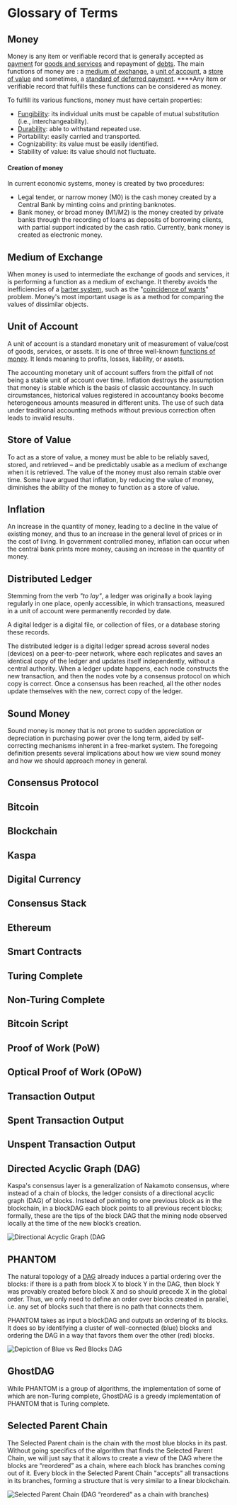 # Glossary of Terms

## **Money**

Money is any item or verifiable record that is generally accepted as [payment](https://en.wikipedia.org/wiki/Payment) for [goods and services](https://en.wikipedia.org/wiki/Goods_and_services) and repayment of [debts](https://en.wikipedia.org/wiki/Debt). The main functions of money are : a [medium of exchange](https://en.wikipedia.org/wiki/Medium_of_exchange), a [unit of account](https://en.wikipedia.org/wiki/Unit_of_account), a [store of value](https://en.wikipedia.org/wiki/Store_of_value) and sometimes, a [standard of deferred payment](https://en.wikipedia.org/wiki/Standard_of_deferred_payment). ****Any item or verifiable record that fulfills these functions can be considered as money.

To fulfill its various functions, money must have certain properties:

* [Fungibility](https://en.wikipedia.org/wiki/Fungibility): its individual units must be capable of mutual substitution \(i.e., interchangeability\).
* [Durability](https://en.wikipedia.org/wiki/Durability): able to withstand repeated use.
* Portability: easily carried and transported.
* Cognizability: its value must be easily identified.
* Stability of value: its value should not fluctuate.

#### Creation of money

In current economic systems, money is created by two procedures:

* Legal tender, or narrow money \(M0\) is the cash money created by a Central Bank by minting coins and printing banknotes.
* Bank money, or broad money \(M1/M2\) is the money created by private banks through the recording of loans as deposits of borrowing clients, with partial support indicated by the cash ratio. Currently, bank money is created as electronic money.

## **Medium of Exchange**

When money is used to intermediate the exchange of goods and services, it is performing a function as a medium of exchange. It thereby avoids the inefficiencies of a [barter system](https://en.wikipedia.org/wiki/Barter), such as the "[coincidence of wants](https://en.wikipedia.org/wiki/Coincidence_of_wants)" problem. Money's most important usage is as a method for comparing the values of dissimilar objects.

## **Unit of Account**

A unit of account is a standard monetary unit of measurement of value/cost of goods, services, or assets. It is one of three well-known [functions of money](https://en.wikipedia.org/wiki/Money#functions). It lends meaning to profits, losses, liability, or assets. 

The accounting monetary unit of account suffers from the pitfall of not being a stable unit of account over time. Inflation destroys the assumption that money is stable which is the basis of classic accountancy. In such circumstances, historical values registered in accountancy books become heterogeneous amounts measured in different units. The use of such data under traditional accounting methods without previous correction often leads to invalid results.

## Store of Value

To act as a store of value, a money must be able to be reliably saved, stored, and retrieved – and be predictably usable as a medium of exchange when it is retrieved. The value of the money must also remain stable over time. Some have argued that inflation, by reducing the value of money, diminishes the ability of the money to function as a store of value.

## Inflation

An increase in the quantity of money, leading to a decline in the value of existing money, and thus to an increase in the general level of prices or in the cost of living. In government controlled money, inflation can occur when the central bank prints more money, causing an increase in the quantity of money.

## **Distributed Ledger**

Stemming from the verb _"to lay"_, a ledger was originally a book laying regularly in one place, openly accessible, in which transactions, measured in a unit of account were permanently recorded by date.

A digital ledger is a digital file, or collection of files, or a database storing these records.

The distributed ledger is a digital ledger spread across several nodes \(devices\) on a peer-to-peer network, where each replicates and saves an identical copy of the ledger and updates itself independently, without a central authority. When a ledger update happens, each node constructs the new transaction, and then the nodes vote by a consensus protocol on which copy is correct. Once a consensus has been reached, all the other nodes update themselves with the new, correct copy of the ledger.

## **Sound Money**

Sound money is money that is not prone to sudden appreciation or depreciation in purchasing power over the long term, aided by self-correcting mechanisms inherent in a free-market system. The foregoing definition presents several implications about how we view sound money and how we should approach money in general.

## **Consensus Protocol**

## **Bitcoin**

## Blockchain

## **Kaspa**

## **Digital Currency**

## Consensus Stack

## Ethereum

## **Smart Contracts**

## **Turing Complete**

## **Non-Turing Complete** 

## **Bitcoin Script**

## **Proof of Work \(PoW\)**

## Optical Proof of Work \(OPoW\)

## Transaction Output

## Spent Transaction Output

## Unspent Transaction Output

## Directed Acyclic Graph \(DAG\)

Kaspa's consensus layer is a generalization of Nakamoto consensus, where instead of a chain of blocks, the ledger consists of a directional acyclic graph \(DAG\) of blocks. Instead of pointing to one previous block as in the blockchain, in a blockDAG each block points to all previous recent blocks; formally, these are the tips of the block DAG that the mining node observed locally at the time of the new block’s creation.

![Directional Acyclic Graph \(DAG](https://lh6.googleusercontent.com/W-v03qdqQp_1rQsHFz00A5p14z3Bklo3Ag09-a16aJNlXXpbOOEzhCdpTtnhROEO_A9e1TDghXRhTD21wVt4oO9lUhfezsGt6F8NQXSwzmWL-bvwvuMPEp4iPX5zn1U1CwFjHhwT)

## PHANTOM

The natural topology of a [DAG](./#directed-acyclic-graph-dag) already induces a partial ordering over the blocks: if there is a path from block X to block Y in the DAG, then block Y was provably created before block X and so should precede X in the global order. Thus, we only need to define an order over blocks created in parallel, i.e. any set of blocks such that there is no path that connects them.

PHANTOM takes as input a blockDAG and outputs an ordering of its blocks. It does so by identifying a cluster of well-connected \(blue\) blocks and ordering the DAG in a way that favors them over the other \(red\) blocks.

![Depiction of Blue vs Red Blocks DAG](https://lh4.googleusercontent.com/ryec3BWdfGLVasVyG569W7DvvmV5ItBRkv91rLyCK7Ao9m6AutzGcijHdZEmHc5UanV5kp-vPKmV3S_zUdw1kB5bsdnOtpOjJ1vJqZAkqhNd--rEN69bqqK3pAIOLHbpW_t5ec58)

## GhostDAG

While PHANTOM is a group of algorithms, the implementation of some of which are non-Turing complete, GhostDAG is a greedy implementation of PHANTOM that is Turing complete.

## Selected Parent Chain

The Selected Parent chain is the chain with the most blue blocks in its past. Without going specifics of the algorithm that finds the Selected Parent Chain, we will just say that it allows to create a view of the DAG where the blocks are “reordered” as a chain, where each block has branches coming out of it. Every block in the Selected Parent Chain "accepts" all transactions in its branches, forming a structure that is very similar to a linear blockchain.

![Selected Parent Chain \(DAG &#x201C;reordered&#x201D; as a chain with branches\)](https://docs.google.com/drawings/u/0/d/s2wRdG6YtGDVzlwJqko0FHw/image?w=622&h=423&rev=518&ac=1&parent=1ksZXr5a2IldgSNKB8xen9SMEjHM88Siv-RVJa1I-Jv0)





